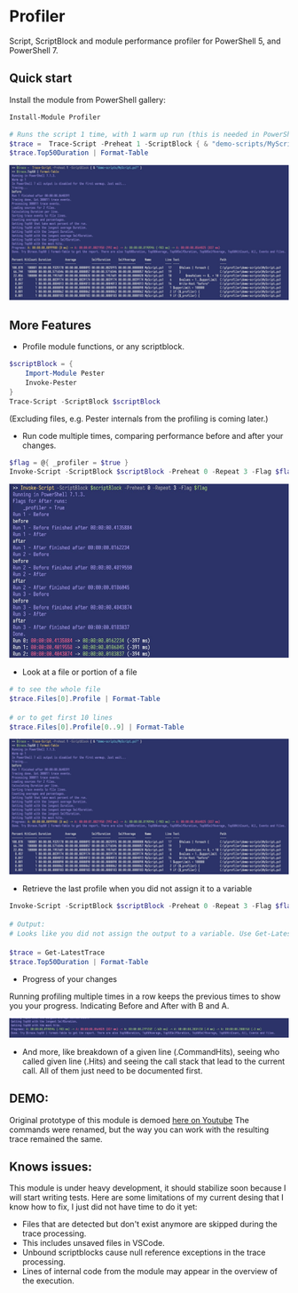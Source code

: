 # Profiler

Script, ScriptBlock and module performance profiler for PowerShell 5, and PowerShell 7. 

## Quick start

Install the module from PowerShell gallery: 

```powershell
Install-Module Profiler
```

```powershell
# Runs the script 1 time, with 1 warm up run (this is needed in PowerShell 7)
$trace =  Trace-Script -Preheat 1 -ScriptBlock { & "demo-scripts/MyScript.ps1" }
$trace.Top50Duration | Format-Table
```

![](images/Profile.jpg)

## More Features 

- Profile module functions, or any scriptblock.
```powershell
$scriptBlock = { 
    Import-Module Pester
    Invoke-Pester
}
Trace-Script -ScriptBlock $scriptBlock
```

(Excluding files, e.g. Pester internals from the profiling is coming later.)


- Run code multiple times, comparing performance before and after your changes. 

```powershell
$flag = @{ _profiler = $true }
Invoke-Script -ScriptBlock $scriptBlock -Preheat 0 -Repeat 3 -Flag $flag
```

![](images/Compare.jpg)

- Look at a file or portion of a file

```powershell
# to see the whole file 
$trace.Files[0].Profile | Format-Table

# or to get first 10 lines 
$trace.Files[0].Profile[0..9] | Format-Table
```

![](images/Profile.jpg)

- Retrieve the last profile when you did not assign it to a variable 

```powershell 
Invoke-Script -ScriptBlock $scriptBlock -Preheat 0 -Repeat 3 -Flag $flag

# Output:
# Looks like you did not assign the output to a variable. Use Get-LatestTrace to retrieve the trace, e.g.: $trace = Get-LatestTrace

$trace = Get-LatestTrace
$trace.Top50Duration | Format-Table
```

- Progress of your changes

Running profiling multiple times in a row keeps the previous times to show you your progress. Indicating Before and After with B and A.

![](images/Progress.jpg)

- And more, like breakdown of a given line (.CommandHits), seeing who called given line (.Hits) and seeing the call stack that lead to the current call. All of them just need to be documented first. 


## DEMO:

Original prototype of this module is demoed [here on Youtube](https://www.youtube.com/watch?v=qLjDjm-nvLQ) The commands were renamed, but the way you can work with the resulting trace remained the same.


## Knows issues:

This module is under heavy development, it should stabilize soon because I will start writing tests. Here are some limitations of my current desing that I know how to fix, I just did not have time to do it yet:

- Files that are detected but don't exist anymore are skipped during the trace processing.
- This includes unsaved files in VSCode.
- Unbound scriptblocks cause null reference exceptions in the trace processing. 
- Lines of internal code from the module may appear in the overview of the execution.








